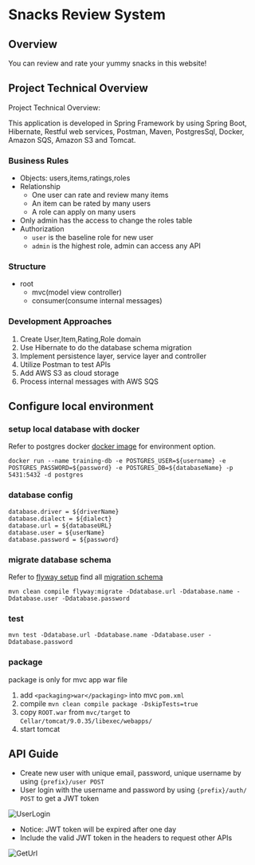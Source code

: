 # Snacks Review System
## Overview
You can review and rate your yummy snacks in this website!

## Project Technical Overview
Project Technical Overview:

This application is developed in Spring Framework by using Spring Boot, Hibernate, Restful web services, Postman, Maven, PostgresSql, Docker, Amazon SQS, Amazon S3 and Tomcat.
###   Business Rules
- Objects: users,items,ratings,roles
- Relationship
    - One user can rate and review many items
    - An item can be rated by many users
    - A role can apply on many users
- Only admin has the access to change the roles table
- Authorization
    - `user` is the baseline role for new user
    - `admin` is the highest role, admin can access any API
        
###   Structure
- root
    - mvc(model view controller)
    - consumer(consume internal messages)    
    
### Development Approaches    
1. Create User,Item,Rating,Role domain
1. Use Hibernate to do the database schema migration
1. Implement persistence layer, service layer and controller
1. Utilize Postman to test APIs
1. Add AWS S3 as cloud storage
1. Process internal messages with AWS SQS
    
    

## Configure local environment
### setup local database with docker
Refer to postgres docker [docker image](https://hub.docker.com/_/postgres) for environment option.
```$xslt
docker run --name training-db -e POSTGRES_USER=${username} -e POSTGRES_PASSWORD=${password} -e POSTGRES_DB=${databaseName} -p 5431:5432 -d postgres
```
### database config
```aidl
database.driver = ${driverName}
database.dialect = ${dialect}
database.url = ${databaseURL}
database.user = ${userName}
database.password = ${password}
```
### migrate database schema
Refer to [flyway setup](https://flywaydb.org/documentation/migrations) find all [migration schema](mvc/src/main/resources/db/migration)
```aidl
mvn clean compile flyway:migrate -Ddatabase.url -Ddatabase.name -Ddatabase.user -Ddatabase.password
```
### test
```aidl
mvn test -Ddatabase.url -Ddatabase.name -Ddatabase.user -Ddatabase.password
```
### package
package is only for mvc app war file

1. add `<packaging>war</packaging>` into mvc `pom.xml`
2. compile `mvn clean compile package -DskipTests=true`
3. copy `ROOT.war` from `mvc/target` to `Cellar/tomcat/9.0.35/libexec/webapps/`
4. start tomcat

## API Guide
- Create new user with unique email, password, unique username
by using `{prefix}/user POST`
- User login with the username and password
by using `{prefix}/auth/ POST` to get a JWT token

![UserLogin](https://github.com/Jiayi-Yang/yummy-reviews/attachment/UserLogin.png)

- Notice: JWT token will be expired after one day
- Include the valid JWT token in the headers to request other APIs

![GetUrl](https://github.com/Jiayi-Yang/yummy-reviews/attachment/GetUrl.png)
